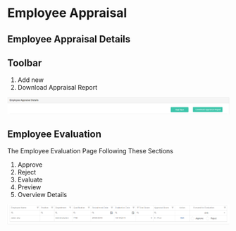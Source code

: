 # Employee Appraisal

## Employee Appraisal Details

## Toolbar

1. Add new
2. Download Appraisal Report

![](../../.gitbook/assets/eployee-appraisal-details-toolbar.png)

## Employee Evaluation

The Employee Evaluation Page Following These Sections

1. Approve
2. Reject
3. Evaluate
4. Preview
5. Overview Details

![](../../.gitbook/assets/employee-appraisal-overview-details.png)





 

